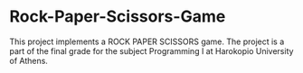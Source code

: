 # Rock-Paper-Scissors-Game
This project implements a ROCK PAPER SCISSORS game. The project is a part of the final grade for the subject Programming I at Harokopio University of Athens. 
